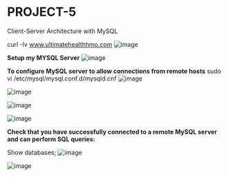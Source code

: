 # PROJECT-5
Client-Server Architecture with MySQL

curl -Iv www.ultimatehealthhmo.com
![image](https://user-images.githubusercontent.com/113097621/210222047-810c069a-3d75-493c-a4e3-61cf6cc8a5bd.png)

**Setup my MYSQL Server**
![image](https://user-images.githubusercontent.com/113097621/210242545-6d67a71a-761b-42b9-ac4d-1cae6e74446d.png)

**To configure MySQL server to allow connections from remote hosts**
sudo vi /etc/mysql/mysql.conf.d/mysqld.cnf
![image](https://user-images.githubusercontent.com/113097621/210238700-950c0b93-2a16-4dd3-942a-236f364ce45a.png)

![image](https://user-images.githubusercontent.com/113097621/211169430-71d13f35-1fec-4817-831f-7d09cf651406.png)

![image](https://user-images.githubusercontent.com/113097621/211169609-c098d8bc-d433-4c5b-b54a-89a0ec4eff9b.png)

![image](https://user-images.githubusercontent.com/113097621/212553171-3667caa0-6e9b-482d-924c-65169f60a7f1.png)



**Check that you have successfully connected to a remote MySQL server and can perform SQL queries:**

Show databases;
![image](https://user-images.githubusercontent.com/113097621/212553002-b6d39d70-7c70-45ef-9f43-1046c3819561.png)

![image](https://user-images.githubusercontent.com/113097621/212553043-4cffe2f8-a948-4f0c-b52e-e4165f8c056b.png)


